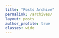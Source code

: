 ```yaml
---
title: "Posts Archive"
permalink: /archives/
layout: posts
author_profile: true
classes: wide
---
```

